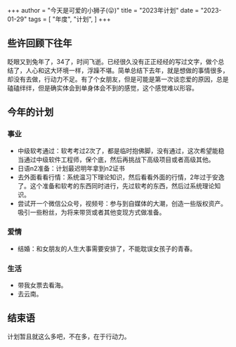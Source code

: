 +++
author = "今天是可爱的小狮子(😛)"
title = "2023年计划"
date = "2023-01-29"
tags = [
    "年度",
    "计划",
]
+++

## 些许回顾下往年

眨眼又到兔年了，34了，时间飞逝。已经很久没有正正经经的写过文字，做个总结了，人心和这大环境一样，浮躁不堪。简单总结下去年，就是想做的事情很多，却没有去做，行动力不足。有了个女朋友，但是可能是第一次谈恋爱的原因，总是磕磕绊绊，但是确实体会到单身体会不到的感觉，这个感觉难以形容。

## 今年的计划

### 事业

- 中级软考通过：软考考过2次了，都是临时抱佛脚，没有通过，这次希望能稳当通过中级软件工程师，保个底，然后再挑战下高级项目或者高级其他。
- 日语n2准备：计划最迟明年拿到n2证书
- 去外面看看行情：系统温习下理论知识，然后看看外面的行情，2年过于安逸了。这个准备和软考的东西同时进行，先过软考的东西，然后过系统理论知识。
- 尝试开一个微信公众号，视频号：参与到自媒体的大潮，创造一些版权资产。吸引一些粉丝，为将来带货或者其他变现方式做准备。

### 爱情

- 结婚：和女朋友的人生大事需要安排了，不能耽误女孩子的青春。

### 生活

- 带我女票去看海。
- 去云南。



## 结束语

计划暂且就这么多吧，不在多，在于行动力。

